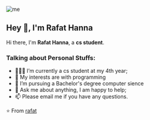 ![me](https://github.com/L1cardo/L1cardo/raw/master/assets/me.gif)

## Hey 👋, I'm Rafat Hanna

Hi there, I'm **Rafat Hanna**, a **cs student**.




### Talking about Personal Stuffs:

- 👨🏽‍💻 I’m currently a cs student at my 4th year; 
- 🤔 My interests are with programming
- 💼 I’m pursuing a Bachelor's degree computer sience
- 💬 Ask me about anything, I am happy to help;
- 📫 Please email me if you have any questions.







⭐️ From [rafat](https://github.com/rafathanna)

